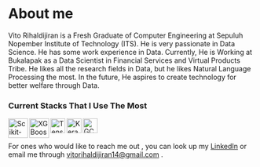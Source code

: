 # About me
Vito Rihaldijiran is a Fresh Graduate of Computer Engineering at Sepuluh Nopember Institute of Technology (ITS). He is very passionate in Data Science. He has some work experience in Data. Currently, He is Working at Bukalapak as a Data Scientist in Financial Services and Virtual Products Tribe. He likes all the research fields in Data, but he likes Natural Language Processing the most. In the future, He aspires to create technology for better welfare through Data.

### Current Stacks That I Use The Most
[<img align="left" alt="Scikit-learn" width="40px" src="https://upload.wikimedia.org/wikipedia/commons/thumb/0/05/Scikit_learn_logo_small.svg/1200px-Scikit_learn_logo_small.svg.png"/>](https://scikit-learn.org/stable/)
[<img align="left" alt="XGBoost" width="40px" src="https://upload.wikimedia.org/wikipedia/commons/6/69/XGBoost_logo.png"/>](https://xgboost.readthedocs.io/en/stable/)
[<img align="left" alt="TensorFlow" width="30px" src="https://upload.wikimedia.org/wikipedia/commons/thumb/2/2d/Tensorflow_logo.svg/1200px-Tensorflow_logo.svg.png"/>](https://www.tensorflow.org/resources/learn-ml?gclid=CjwKCAiAx8KQBhAGEiwAD3EiPx0phsasThtjAY_4kMUyHUtWxOeMJe18T2GdG331UC5Ubzaokk5b3hoCetgQAvD_BwE)
[<img align="left" alt="Keras" width="30px" src="https://upload.wikimedia.org/wikipedia/commons/thumb/a/ae/Keras_logo.svg/1200px-Keras_logo.svg.png"/>](https://keras.io/)
[<img align="left" alt="GCP" width="30px" src="https://download.logo.wine/logo/Google_Cloud_Platform/Google_Cloud_Platform-Logo.wine.png"/>](https://cloud.google.com/)
<br />
<br />

For ones who would like to reach me out , you can look up my [LinkedIn] or email me through vitorihaldijiran14@gmail.com .

[LinkedIn]: https://www.linkedin.com/in/vito-rihaldijiran/
